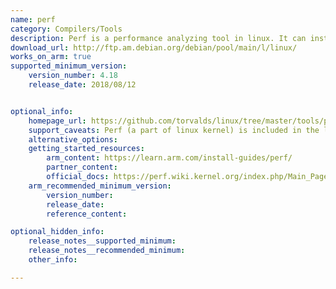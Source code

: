 ```yaml
---
name: perf
category: Compilers/Tools
description: Perf is a performance analyzing tool in linux. It can instrument CPU performance counters, tracepoints, kprobes, and uprobes (dynamic tracing).
download_url: http://ftp.am.debian.org/debian/pool/main/l/linux/
works_on_arm: true
supported_minimum_version:
    version_number: 4.18
    release_date: 2018/08/12


optional_info:
    homepage_url: https://github.com/torvalds/linux/tree/master/tools/perf
    support_caveats: Perf (a part of linux kernel) is included in the linux-tools package (availble via apt), and the perf version depends on your linux kernel version (uname -r). For Ubuntu AWS instance with jammy distros, kernel version is 6.2.0-1017-aws, hence the perf version installed is 6.2.16.
    alternative_options:
    getting_started_resources:
        arm_content: https://learn.arm.com/install-guides/perf/
        partner_content:
        official_docs: https://perf.wiki.kernel.org/index.php/Main_Page
    arm_recommended_minimum_version:
        version_number:
        release_date:
        reference_content:

optional_hidden_info:
    release_notes__supported_minimum:
    release_notes__recommended_minimum:
    other_info:

---
```



